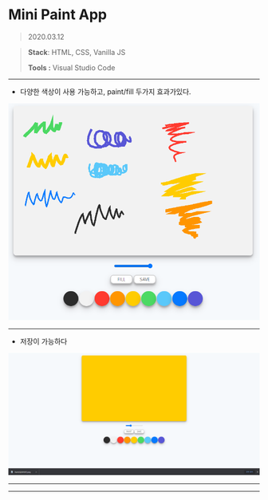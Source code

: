 # Mini Paint App

> 2020.03.12

> **Stack**: HTML, CSS, Vanilla JS
>
> **Tools :** Visual Studio Code

---

- 다양한 색상이 사용 가능하고, paint/fill 두가지 효과가있다.

![image-20201126201311720](README.assets/image-20201126201311720.png)

---

- 저장이 가능하다

![image-20201126201530727](README.assets/image-20201126201530727.png)

---

---

